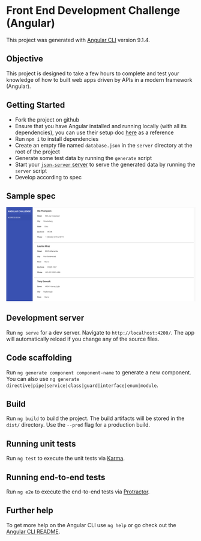# Front End Development Challenge (Angular)

This project was generated with [Angular CLI](https://github.com/angular/angular-cli) version 9.1.4.

## Objective
This project is designed to take a few hours to complete and test your knowledge of how to built web apps driven by APIs in a modern framework (Angular).

## Getting Started
* Fork the project on github
* Ensure that you have Angular installed and running locally (with all its dependencies), you can use their setup doc [here](https://angular.io/guide/setup-local) as a reference
* Run `npm i` to install dependencies
* Create an empty file named `database.json` in the `server` directory at the root of the project
* Generate some test data by running the `generate` script
* Start your [`json-server` server](https://www.npmjs.com/package/json-server) to serve the generated data by running the `server` script
* Develop according to spec

## Sample spec
![A single page application with a navigation item on the sidebar that takes you to an address book. The main content being a representation of the list of addresses served by the server, each displayed as a Material card.](AngularSampleSpec.png?raw=true)
## Development server

Run `ng serve` for a dev server. Navigate to `http://localhost:4200/`. The app will automatically reload if you change any of the source files.

## Code scaffolding

Run `ng generate component component-name` to generate a new component. You can also use `ng generate directive|pipe|service|class|guard|interface|enum|module`.

## Build

Run `ng build` to build the project. The build artifacts will be stored in the `dist/` directory. Use the `--prod` flag for a production build.

## Running unit tests

Run `ng test` to execute the unit tests via [Karma](https://karma-runner.github.io).

## Running end-to-end tests

Run `ng e2e` to execute the end-to-end tests via [Protractor](http://www.protractortest.org/).

## Further help

To get more help on the Angular CLI use `ng help` or go check out the [Angular CLI README](https://github.com/angular/angular-cli/blob/master/README.md).
